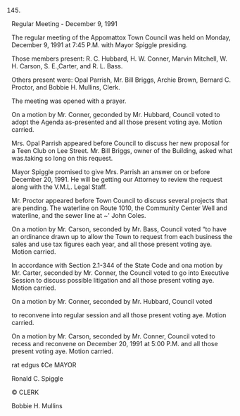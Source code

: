 145.

Regular Meeting - December 9, 1991

The regular meeting of the Appomattox Town Council was held on
Monday, December 9, 1991 at 7:45 P.M. with Mayor Spiggle presiding.

Those members present: R. C. Hubbard, H. W. Conner, Marvin
Mitchell, W. H. Carson, S. E.,Carter, and R. L. Bass.

Others present were: Opal Parrish, Mr. Bill Briggs, Archie
Brown, Bernard C. Proctor, and Bobbie H. Mullins, Clerk.

The meeting was opened with a prayer.

On a motion by Mr. Conner, geconded by Mr. Hubbard, Council
voted to adopt the Agenda as-presented and all those present
voting aye. Motion carried.

Mrs. Opal Parrish appeared before Council to discuss her new
proposal for a Teen Club on Lee Street. Mr. Bill Briggs, owner
of the Building, asked what was.taking so long on this request.

Mayor Spiggle promised to give Mrs. Parrish an answer on or
before December 20, 1991. He will be getting our Attorney to
review the request along with the V.M.L. Legal Staff.

Mr. Proctor appeared before Town Council to discuss several
projects that are pending. The waterline on Route 1010, the
Community Center Well and waterline, and the sewer line at ~'
John Coles.

On a motion by Mr. Carson, seconded by Mr. Bass, Council voted “to
have an ordinance drawn up to allow the Town to request from each
business the sales and use tax figures each year, and all those
present voting aye. Motion carried.

In accordance with Section 2.1-344 of the State Code and ona
motion by Mr. Carter, seconded by Mr. Conner, the Council voted
to go into Executive Session to discuss possible litigation and
all those present voting aye. Motion carried.

On a motion by Mr. Conner, seconded by Mr. Hubbard, Council voted

to reconvene into regular session and all those present voting
aye. Motion carried.

On a motion by Mr. Carson, seconded by Mr. Conner, Council voted
to recess and reconvene on December 20, 1991 at 5:00 P.M. and
all those present voting aye. Motion carried.

rat edgus ¢Ce MAYOR

Ronald C. Spiggle

©
CLERK

Bobbie H. Mullins

